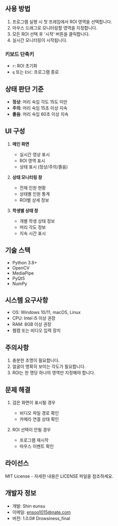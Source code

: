 ## 사용 방법
1. 프로그램 실행 시 첫 프레임에서 ROI 영역을 선택합니다.
2. 마우스 드래그로 모니터링할 영역을 지정합니다.
3. 모든 ROI 선택 후 '시작' 버튼을 클릭합니다.
4. 실시간 모니터링이 시작됩니다.

### 키보드 단축키
- `r`: ROI 초기화
- `q` 또는 `ESC`: 프로그램 종료

## 상태 판단 기준
- **정상**: 머리 숙임 각도 15도 미만
- **주의**: 머리 숙임 15초 이상 지속
- **졸음**: 머리 숙임 60초 이상 지속

## UI 구성
1. **메인 화면**
   - 실시간 영상 표시
   - ROI 영역 표시
   - 상태 표시 (정상/주의/졸음)

2. **상태 모니터링 창**
   - 전체 인원 현황
   - 상태별 인원 통계
   - ROI별 상세 정보

3. **학생별 상태 창**
   - 개별 학생 상태 정보
   - 머리 각도 정보
   - 지속 시간 표시

## 기술 스택
- Python 3.8+
- OpenCV
- MediaPipe
- PyQt5
- NumPy

## 시스템 요구사항
- OS: Windows 10/11, macOS, Linux
- CPU: Intel i5 이상 권장
- RAM: 8GB 이상 권장
- 웹캠 또는 비디오 입력 장치

## 주의사항
1. 충분한 조명이 필요합니다.
2. 얼굴이 명확히 보이는 각도가 필요합니다.
3. ROI는 한 명당 하나의 영역만 지정해야 합니다.

## 문제 해결
1. 검은 화면이 표시될 경우
   - 비디오 파일 경로 확인
   - 카메라 연결 상태 확인

2. ROI 선택이 안될 경우
   - 프로그램 재시작
   - 마우스 이벤트 확인

## 라이선스
MIT License - 자세한 내용은 LICENSE 파일을 참조하세요.

## 개발자 정보
- 개발: Shin eunsu
- 이메일: ensoo1015@nate.com
- 버전: 1.0.0#   D r o w s i n e s s _ f i n a l  
 